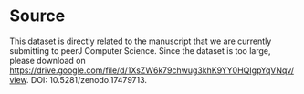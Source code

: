 # Source
This dataset is directly related to the manuscript that we are currently submitting to peerJ Computer Science. Since the dataset is too large, please download on https://drive.google.com/file/d/1XsZW6k79chwug3khK9YY0HQIgpYqVNqv/view. DOI: 10.5281/zenodo.17479713.
